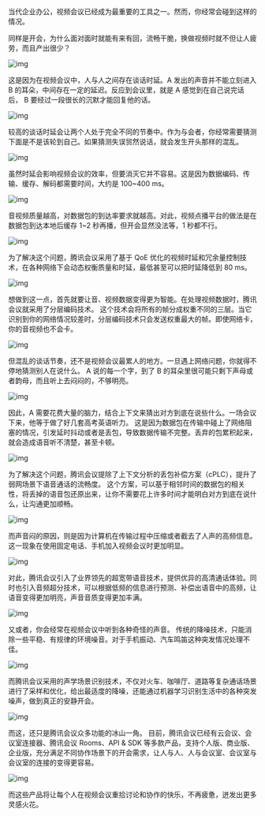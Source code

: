 当代企业办公，视频会议已经成为最重要的工具之一。然而，你经常会碰到这样的情况。


同样是开会，为什么面对面时就能有来有回，流畅干脆，换做视频时就不但让人疲劳，而且产出很少？



![img](https://cdn.jsdelivr.net/gh/just-prog/static/img/202108221459925.png)



这是因为在视频会议中，人与人之间存在谈话时延。A 发出的声音并不能立刻进入 B 的耳朵，中间存在一定的延迟。反应到会议里，就是 A 感觉到在自己说完话后， B 要经过一段很长的沉默才能回复他的话。



![img](https://cdn.jsdelivr.net/gh/just-prog/static/img/202108221459399.gif)



较高的谈话时延会让两个人处于完全不同的节奏中。作为与会者，你经常需要猜测下面是不是该轮到自己。如果猜测失误贸然说话，就会发生开头那样的混乱。



![img](https://cdn.jsdelivr.net/gh/just-prog/static/img/202108221459841.png)



虽然时延会影响视频会议的效率，但要消灭它并不容易。这是因为数据编码、传输、缓存、解码都需要时间，大约是 100~400 ms。



![img](https://cdn.jsdelivr.net/gh/just-prog/static/img/202108221459359.gif)

音视频质量越高，对数据包的到达率要求就越高。对此，视频点播平台的做法是在数据包到达本地后缓存 1~2 秒再播，但开会显然没法等，1 秒都不行。

![img](https://cdn.jsdelivr.net/gh/just-prog/static/img/202108221459613.png)

为了解决这个问题，腾讯会议采用了基于 QoE 优化的视频时延和冗余量控制技术，在各种网络下会动态权衡质量和时延，最低甚至可以把时延降低到 80 ms。

![img](https://cdn.jsdelivr.net/gh/just-prog/static/img/202108221459766.jpeg)


想做到这一点，首先就要让音、视频数据变得更为智能。在处理视频数据时，腾讯会议就采用了分层编码技术。
这个技术会将所有的帧分成权重不同的三层。当它识别到你的网络情况较差时，分层编码技术只会发送权重最大的帧。即使网络卡，你的音视频也不会卡。

![img](https://cdn.jsdelivr.net/gh/just-prog/static/img/202108221459719.gif)

但混乱的谈话节奏，还不是视频会议最累人的地方。一旦遇上网络问题，你就得不停地猜测别人在说什么。
A 说的每一个字，到了 B 的耳朵里很可能只剩下声母或者韵母，而且听上去闷闷的，不够明亮。

![img](https://cdn.jsdelivr.net/gh/just-prog/static/img/202108221459933.gif)

因此，A 需要花费大量的脑力，结合上下文来猜出对方到底在说些什么。一场会议下来，他等于做了好几套高考英语听力。
这是因为数据包在传输中碰上了网络阻塞的情况，引发延时抖动或者是丢包，导致数据传输不完整。丢弃的包累积起来，就会造成语音听不清楚，甚至卡顿。

![img](https://cdn.jsdelivr.net/gh/just-prog/static/img/202108221459456.jpeg)

为了解决这个问题，腾讯会议提除了上下文分析的丢包补偿方案（cPLC），提升了弱网场景下语音通话的流畅度。
这个方案，可以基于相邻时间的数据包的相关性，将丢掉的语音包还原出来，让你不需要花上许多时间才能明白对方到底在说什么，让沟通更加顺畅。

![img](https://cdn.jsdelivr.net/gh/just-prog/static/img/202108221459395.jpeg)

而声音闷的原因，则是因为计算机在传输过程中压缩或者截去了人声的高频信息。这一现象在使用固定电话、手机加入视频会议时更加明显。

![img](https://cdn.jsdelivr.net/gh/just-prog/static/img/202108221459846.jpeg)

对此，腾讯会议引入了业界领先的超宽带语音技术，提供优异的高清通话体验。同时也引入音频超分技术，可以根据低频的信息进行预测、补偿出语音中的高频，让语音变得更加明亮，声音音质变得更加丰满。

![img](https://cdn.jsdelivr.net/gh/just-prog/static/img/202108221459402.jpeg)

又或者，你会经常在视频会议中听到各种奇怪的声音。
传统的降噪技术，只能消除一些平稳、有规律的环境噪音。对于手机振动、汽车鸣笛这种突发情况处理不佳。

![img](https://cdn.jsdelivr.net/gh/just-prog/static/img/202108221459129.jpeg)

而腾讯会议采用的声学场景识别技术，不仅对火车、咖啡厅、道路等复杂通话场景进行了采样和优化，给出最适度的降噪，还能通过机器学习识别生活中的各种突发噪声，做到真正的安静开会。

![img](https://cdn.jsdelivr.net/gh/just-prog/static/img/202108221459750.jpeg)

而这，还只是腾讯会议众多功能的冰山一角。
目前，腾讯会议已经有云会议、会议室连接器、腾讯会议 Rooms、API & SDK 等多款产品，支持个人版、商业版、企业版，充分满足不同协作场景下的开会需求，让人与人、人与会议室、会议室与会议室的连接的变得更容易。

![img](https://cdn.jsdelivr.net/gh/just-prog/static/img/202108221459186.png)

而这些产品将让每个人在视频会议重拾讨论和协作的快乐，不再疲惫，迸发出更多灵感火花。